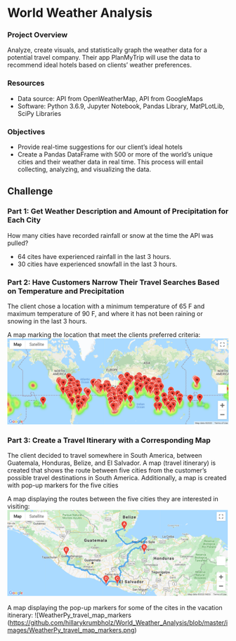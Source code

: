 # World Weather Analysis

### Project Overview
Analyze, create visuals, and statistically graph the weather data for a potential travel company. Their app PlanMyTrip will use the data to recommend ideal hotels based on clients’ weather preferences. 

### Resources
- Data source: API from OpenWeatherMap, API from GoogleMaps
- Software: Python 3.6.9, Jupyter Notebook, Pandas Library, MatPLotLib, SciPy Libraries

### Objectives
- Provide real-time suggestions for our client’s ideal hotels
- Create a Pandas DataFrame with 500 or more of the world’s unique cities and their weather data in real time. This process will entail collecting, analyzing, and visualizing the data.

## Challenge

### Part 1: Get Weather Description and Amount of Precipitation for Each City
How many cities have recorded rainfall or snow at the time the API was pulled?
- 64 cites have experienced rainfall in the last 3 hours.
- 30 cities have experienced snowfall in the last 3 hours.

### Part 2: Have Customers Narrow Their Travel Searches Based on Temperature and Precipitation
The client chose a location with a minimum temperature of 65 F and maximum temperature of 90 F, and where it has not been raining or snowing in the last 3 hours. 

A map marking the location that meet the clients preferred criteria:
![WeatherPy_vacation_map](https://github.com/hillarykrumbholz/World_Weather_Analysis/blob/master/images/WeatherPy_vacation_map.png)

### Part 3: Create a Travel Itinerary with a Corresponding Map
The client decided to travel somewhere in South America, between Guatemala, Honduras, Belize, and El Salvador.
A map (travel itinerary) is created that shows the route between five cities from the customer’s possible travel destinations in South America. Additionally, a map is created with pop-up markers for the five cities

A map displaying the routes between the five cities they are interested in visiting:
![WeatherPy_travel_map](https://github.com/hillarykrumbholz/World_Weather_Analysis/blob/master/images/WeatherPy_travel_map.png)

A map displaying the pop-up markers for some of the cites in the vacation itinerary:
![WeatherPy_travel_map_markers
(https://github.com/hillarykrumbholz/World_Weather_Analysis/blob/master/images/WeatherPy_travel_map_markers.png)
